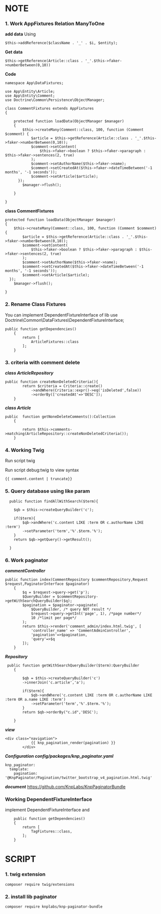 # NOTE
### 1. Work AppFixtures Relation ManyToOne


**add data**
Using 
    
    $this->addReference($className . '_' . $i, $entity);

**Get data**

    $this->getReference(Article::class . '_'.$this->faker->numberBetween(0,10))
**Code**

    namespace App\DataFixtures;
    
    use App\Entity\Article;
    use App\Entity\Comment;
    use Doctrine\Common\Persistence\ObjectManager;
    
    class CommentFixtures extends AppFixtures
    {
    
        protected function loadData(ObjectManager $manager)
        {
            $this->createMany(Comment::class, 100, function (Comment $comment) {
                $article = $this->getReference(Article::class . '_'.$this->faker->numberBetween(0,10));
                $comment->setContent(
                    $this->faker->boolean ? $this->faker->paragraph : $this->faker->sentences(2, true)
                );
                $comment->setAuthorName($this->faker->name);
                $comment->setCreatedAt($this->faker->dateTimeBetween('-1 months', '-1 seconds'));
                $comment->setArticle($article);
          });
            $manager->flush();
    
        }
    
    }


**class CommentFixtures**

    protected function loadData(ObjectManager $manager)
    {
        $this->createMany(Comment::class, 100, function (Comment $comment) {
            $article = $this->getReference(Article::class . '_'.$this->faker->numberBetween(0,10));
            $comment->setContent(
                $this->faker->boolean ? $this->faker->paragraph : $this->faker->sentences(2, true)
            );
            $comment->setAuthorName($this->faker->name);
            $comment->setCreatedAt($this->faker->dateTimeBetween('-1 months', '-1 seconds'));
            $comment->setArticle($article);
      });
        $manager->flush();

    }
### 2. Rename Class Fixtures
 
You can implement DependentFixtureInterface of lib use Doctrine\Common\DataFixtures\DependentFixtureInterface;

    public function getDependencies()
        {
            return [
                ArticleFixtures::class
            ];
        }
### 3. criteria with comment delete
***class ArticleRepository***

    public function createNonDeletedCriteria(){
            return $criteria = Criteria::create()
                ->andWhere(Criteria::expr()->eq('isDeleted',false))
                ->orderBy(['createdAt'=>'DESC']);
        }
***class Article***
    
    public  function getNoneDeleteComments():Collection
        {
    
            return $this->comments->matching(ArticleRepository::createNonDeletedCriteria());
        }
        
### 4. Working Twig

Run script twig

Run script debug:twig to view syntax

    {{ comment.content | truncate}}
    
    
### 5. Query database using like param

      public function findAllWithSearch($term){

        $qb = $this->createQueryBuilder('c');

        if($term){
            $qb->andWhere('c.content LIKE :term OR c.authorName LIKE :term')
            ->setParameter('term','%'.$term.'%');
        }
        return $qb->getQuery()->getResult();

      }

### 6. Work paginator

***commentController***
    
    public function index(CommentRepository $commentRepository,Request $request,PaginatorInterface $paginator)
        {
            $q = $request->query->get('p');
            $QueryBuilder = $commentRepository->getWithSearchQueryBuilder($q);
            $pagination = $paginator->paginate(
                $QueryBuilder, /* query NOT result */
                $request->query->getInt('page', 1), /*page number*/
                10 /*limit per page*/
            );
            return $this->render('comment_admin/index.html.twig', [
                'controller_name' => 'CommentAdminController',
                'pagination'=>$pagination,
                'query'=>$q
            ]);
        }
        
***Repository***
    
     public function getWithSearchQueryBuilder($term):QueryBuilder
        {
    
            $qb = $this->createQueryBuilder('c')
            ->innerJoin('c.article','a');
    
            if($term){
                $qb->andWhere('c.content LIKE :term OR c.authorName LIKE :term OR a.name LIKE :term')
                ->setParameter('term','%'.$term.'%');
            }
            return $qb->orderBy("c.id",'DESC');
    
        }


***view***
    
    <div class="navigation">
                {{ knp_pagination_render(pagination) }}
            </div>
***Configuration config/packages/knp_paginator.yaml***

    knp_paginator:
      template:
        pagination: '@KnpPaginator/Pagination/twitter_bootstrap_v4_pagination.html.twig'

    
***document*** 
https://github.com/KnpLabs/KnpPaginatorBundle
    
### Working DependentFixtureInterface
implement DependentFixtureInterface and

        public function getDependencies()
        {
            return [
                TagFixtures::class,
            ];
        }


# SCRIPT

### 1. twig extension
    composer require twig/extensions
### 2. install lib paginator
    composer require knplabs/knp-paginator-bundle
 
